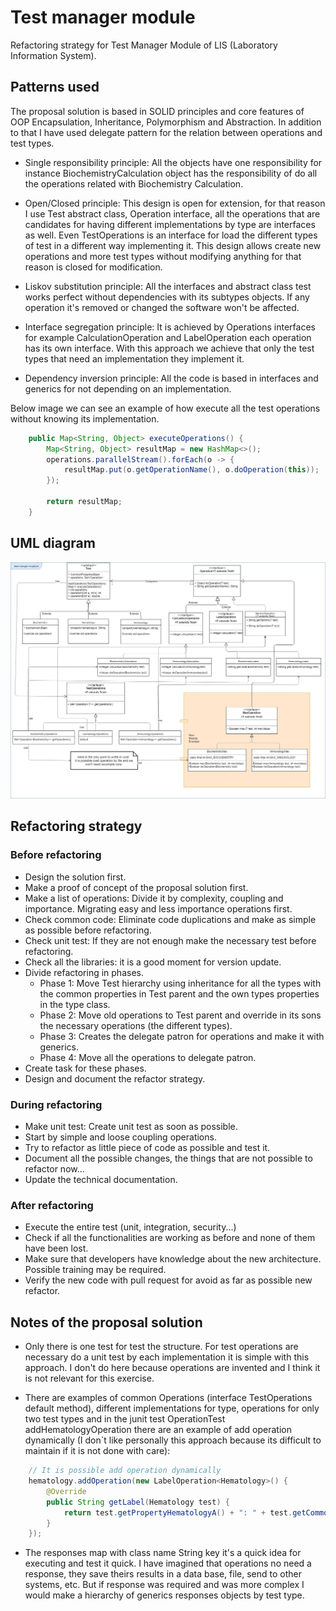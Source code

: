 # Test manager module

Refactoring strategy for Test Manager Module of LIS (Laboratory Information System).

## Patterns used

The proposal solution is based in SOLID principles and core features of OOP Encapsulation, Inheritance, Polymorphism and Abstraction.
In addition to that I have used delegate pattern for the relation between operations and test types.

- Single responsibility principle: All the objects have one responsibility for instance BiochemistryCalculation object has the responsibility of do all the operations related with Biochemistry Calculation.

- Open/Closed principle: This design is open for extension, for that reason I use Test abstract class, Operation interface, all the operations that are candidates for having different implementations by type are interfaces as well. Even TestOperations is an interface for load the different types of test in a different way implementing it.
This design allows create new operations and more test types without modifying anything for that reason is closed for modification.

- Liskov substitution principle: All the interfaces and abstract class test works perfect without dependencies with its subtypes objects. If any operation it's removed or changed the software won't be affected.

- Interface segregation principle: It is achieved by Operations interfaces for example CalculationOperation and LabelOperation each operation has its own interface. With this approach we achieve that only the test types that need an implementation they implement it.

- Dependency inversion principle: All the code is based in interfaces and generics for not depending on an implementation.

Below image we can see an example of how execute all the test operations without knowing its implementation.

```java
	public Map<String, Object> executeOperations() {
		Map<String, Object> resultMap = new HashMap<>();
		operations.parallelStream().forEach(o -> {
			resultMap.put(o.getOperationName(), o.doOperation(this));
		});

		return resultMap;
	}
```


## UML diagram

![Image of UML classes diagram](ClassDiagram.jpg)

## Refactoring strategy

### Before refactoring

- Design the solution first.
- Make a proof of concept of the proposal solution first.
- Make a list of operations:  Divide it by complexity, coupling and importance. Migrating easy and less importance operations first.
- Check common code:  Eliminate code duplications and make as simple as possible before refactoring.
- Check unit test: If they are not enough make the necessary test before refactoring.
- Check all the libraries: it is a good moment for version update.
- Divide refactoring in phases.
	* Phase 1: Move Test hierarchy using inheritance for all the types with the common properties in Test parent and the own types properties in the type class.
	* Phase 2: Move old operations to Test parent and override in its sons the necessary operations (the different types).
	* Phase 3: Creates the delegate patron for operations and make it with generics.
	* Phase 4: Move all the operations to delegate patron.
- Create task for these phases.
- Design and document the refactor strategy.

### During refactoring

- Make unit test: Create unit test as soon as possible.
- Start by simple and loose coupling operations.
- Try to refactor as little piece of code as possible and test it.
- Document all the possible changes, the things that are not possible to refactor now...
- Update the technical documentation.

### After refactoring

- Execute the entire test (unit, integration, security...)
- Check if all the functionalities are working as before and none of them have been lost.
- Make sure that developers have knowledge about the new architecture. Possible training may be required.
- Verify the new code with pull request for avoid as far as possible new refactor.

## Notes of the proposal solution

- Only there is one test for test the structure. For test operations are necessary do a unit test by each implementation it is simple with this approach. I don't do here because operations are invented and I think it is not relevant for this exercise.

- There are examples of common Operations (interface TestOperations default method), different implementations for type, operations for only two test types and in the junit test OperationTest addHematologyOperation there are an example of add operation dynamically (I don`t like personally this approach because its difficult to maintain if it is not done with care):

```java
	// It is possible add operation dynamically
	hematology.addOperation(new LabelOperation<Hematology>() {
		@Override
		public String getLabel(Hematology test) {
			return test.getPropertyHematologyA() + ": " + test.getCommonProperties().getCommonPropertyA();
		}
	});
```
	
- The responses map with class name String key it's a quick idea for executing and test it quick. I have imagined that operations no need a response, they save theirs results in a data base, file, send to other systems, etc. But if response was required and was more complex I would make a hierarchy of generics responses objects by test type.
